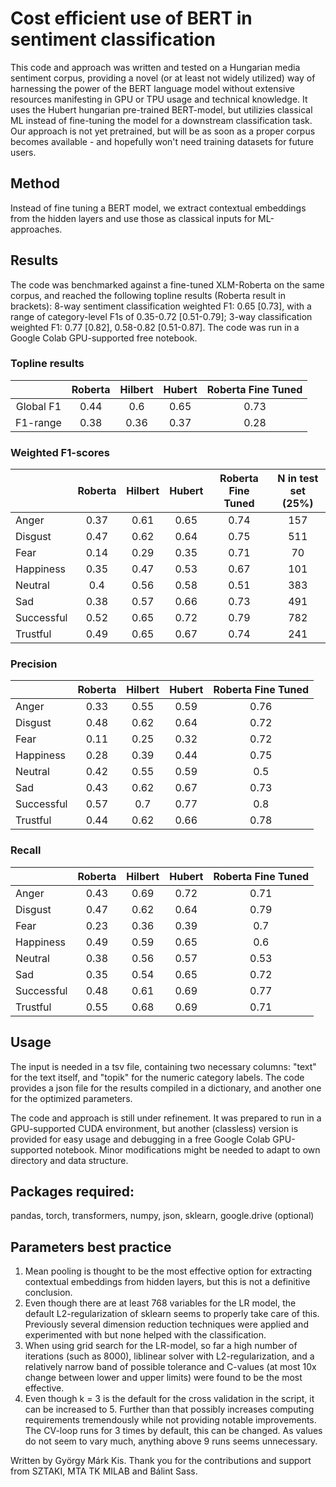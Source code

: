 # Cost efficient use of BERT in sentiment classification

This code and approach was written and tested on a Hungarian media sentiment corpus, providing a novel (or at least not widely utilized) way of harnessing the power of the BERT language model without extensive resources manifesting in GPU or TPU usage and technical knowledge. It uses the Hubert hungarian pre-trained BERT-model, but utilizies classical ML instead of fine-tuning the model for a downstream classification task. Our approach is not yet pretrained, but will be as soon as a proper corpus becomes available - and hopefully won't need training datasets for future users.

## Method
Instead of fine tuning a BERT model, we extract contextual embeddings from the hidden layers and use those as classical inputs for ML-approaches.

## Results
The code was benchmarked against a fine-tuned XLM-Roberta on the same corpus, and reached the following topline results (Roberta result in brackets): 8-way sentiment classification weighted F1: 0.65 [0.73], with a range of category-level F1s of 0.35-0.72 [0.51-0.79]; 3-way classification weighted F1: 0.77 [0.82], 0.58-0.82 [0.51-0.87]. The code was run in a Google Colab GPU-supported free notebook.

### Topline results
|                  |     Roberta    |     Hilbert    |     Hubert    |     Roberta Fine Tuned    |
|:----------------:|:--------------:|:--------------:|:-------------:|:-------------------------:|
|     Global F1    |       0.44     |       0.6      |      0.65     |            0.73           |
|     F1-range     |       0.38     |       0.36     |      0.37     |            0.28           |

### Weighted F1-scores
|                   |     Roberta    |     Hilbert    |     Hubert    |     Roberta Fine Tuned    |     N in test set (25%)    |
|-------------------|:--------------:|:--------------:|:-------------:|:-------------------------:|:--------------------------:|
|     Anger         |       0.37     |       0.61     |      0.65     |            0.74           |             157            |
|     Disgust       |       0.47     |       0.62     |      0.64     |            0.75           |             511            |
|     Fear          |       0.14     |       0.29     |      0.35     |            0.71           |              70            |
|     Happiness     |       0.35     |       0.47     |      0.53     |            0.67           |             101            |
|     Neutral       |       0.4      |       0.56     |      0.58     |            0.51           |             383            |
|     Sad           |       0.38     |       0.57     |      0.66     |            0.73           |             491            |
|     Successful    |       0.52     |       0.65     |      0.72     |            0.79           |             782            |
|     Trustful      |       0.49     |       0.65     |      0.67     |            0.74           |             241            |

### Precision
|                   |     Roberta    |     Hilbert    |     Hubert    |     Roberta Fine Tuned    |
|-------------------|:--------------:|:--------------:|:-------------:|:-------------------------:|
|     Anger         |      0.33      |      0.55      |      0.59     |            0.76           |
|     Disgust       |      0.48      |      0.62      |      0.64     |            0.72           |
|     Fear          |      0.11      |      0.25      |      0.32     |            0.72           |
|     Happiness     |      0.28      |      0.39      |      0.44     |            0.75           |
|     Neutral       |      0.42      |      0.55      |      0.59     |            0.5            |
|     Sad           |      0.43      |      0.62      |      0.67     |            0.73           |
|     Successful    |      0.57      |       0.7      |      0.77     |            0.8            |
|     Trustful      |      0.44      |      0.62      |      0.66     |            0.78           |

### Recall
|                   |     Roberta    |     Hilbert    |     Hubert    |     Roberta Fine Tuned    |
|-------------------|:--------------:|:--------------:|:-------------:|:-------------------------:|
|     Anger         |      0.43      |      0.69      |      0.72     |            0.71           |
|     Disgust       |      0.47      |      0.62      |      0.64     |            0.79           |
|     Fear          |      0.23      |      0.36      |      0.39     |            0.7            |
|     Happiness     |      0.49      |      0.59      |      0.65     |            0.6            |
|     Neutral       |      0.38      |      0.56      |      0.57     |            0.53           |
|     Sad           |      0.35      |      0.54      |      0.65     |            0.72           |
|     Successful    |      0.48      |      0.61      |      0.69     |            0.77           |
|     Trustful      |      0.55      |      0.68      |      0.69     |            0.71           |

## Usage
The input is needed in a tsv file, containing two necessary columns: "text" for the text itself, and "topik" for the numeric category labels. The code provides a json file for the results compiled in a dictionary, and another one for the optimized parameters.

The code and approach is still under refinement. It was prepared to run in a GPU-supported CUDA environment, but another (classless) version is provided for easy usage and debugging in a free Google Colab GPU-supported notebook. Minor modifications might be needed to adapt to own directory and data structure.

## Packages required:
pandas, torch, transformers, numpy, json, sklearn, google.drive (optional)

## Parameters best practice
1. Mean pooling is thought to be the most effective option for extracting contextual embeddings from hidden layers, but this is not a definitive conclusion.
2. Even though there are at least 768 variables for the LR model, the default L2-regularization of sklearn seems to properly take care of this. Previously several dimension reduction techniques were applied and experimented with but none helped with the classification.
3. When using grid search for the LR-model, so far a high number of iterations (such as 8000), liblinear solver with L2-regularization, and a relatively narrow band of possible tolerance and C-values (at most 10x change between lower and upper limits) were found to be the most effective.
4. Even though k = 3 is the default for the cross validation in the script, it can be increased to 5. Further than that possibly increases computing requirements tremendously while not providing notable improvements. The CV-loop runs for 3 times by default, this can be changed. As values do not seem to vary much, anything above 9 runs seems unnecessary.


Written by György Márk Kis. Thank you for the contributions and support from SZTAKI, MTA TK MILAB and Bálint Sass.
